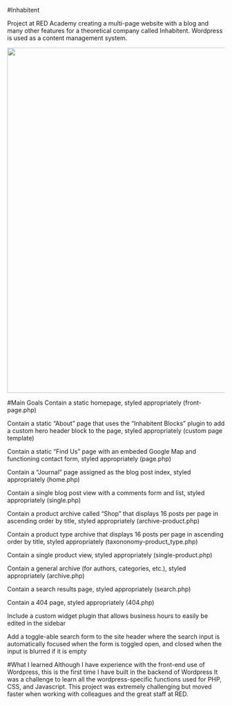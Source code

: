 #Inhabitent

Project at RED Academy creating a multi-page website with a blog and many other features for a theoretical company called Inhabitent. Wordpress is used as a content management system.

<img src="themes/redstarter/images/Inhabitent-screen-front-page.gif" width="800" text-align="center" >

#Main Goals
Contain a static homepage, styled appropriately (front-page.php)

Contain a static “About” page that uses the “Inhabitent Blocks” plugin to add a custom hero header block to the page, styled appropriately (custom page template)

Contain a static “Find Us” page with an embeded Google Map and functioning contact form, styled appropriately (page.php)

Contain a “Journal” page assigned as the blog post index, styled appropriately (home.php)

Contain a single blog post view with a comments form and list, styled appropriately (single.php)

Contain a product archive called “Shop” that displays 16 posts per page in ascending order by title, styled appropriately (archive-product.php)

Contain a product type archive that displays 16 posts per page in ascending order by title, styled appropriately (taxononomy-product_type.php)

Contain a single product view, styled appropriately (single-product.php)

Contain a general archive (for authors, categories, etc.), styled appropriately (archive.php)

Contain a search results page, styled appropriately (search.php)

Contain a 404 page, styled appropriately (404.php)

Include a custom widget plugin that allows business hours to easily be edited in the sidebar

Add a toggle-able search form to the site header where the search input is automatically focused when the form is toggled open, and closed when the input is blurred if it is empty

#What I learned
Although I have experience with the front-end use of Wordpress, this is the first time I have built in the backend of Wordpress It was a challenge to learn all the wordpress-specific functions used for PHP, CSS, and Javascript. This project was extremely challenging but moved faster when working with colleagues and the great staff at RED.
